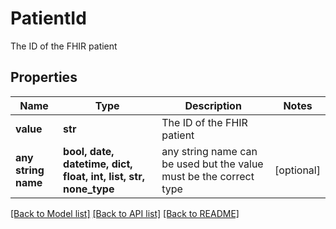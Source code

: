 # PatientId

The ID of the FHIR patient

## Properties
Name | Type | Description | Notes
------------ | ------------- | ------------- | -------------
**value** | **str** | The ID of the FHIR patient | 
**any string name** | **bool, date, datetime, dict, float, int, list, str, none_type** | any string name can be used but the value must be the correct type | [optional]

[[Back to Model list]](../README.md#documentation-for-models) [[Back to API list]](../README.md#documentation-for-api-endpoints) [[Back to README]](../README.md)


